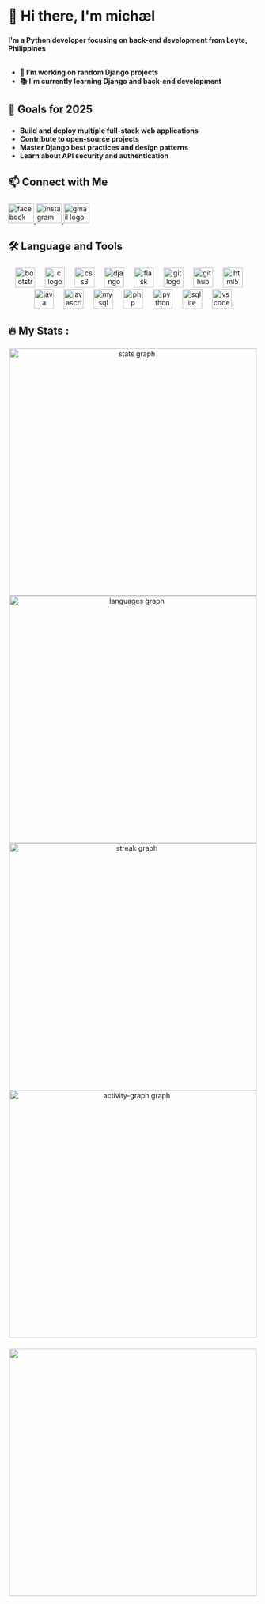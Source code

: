 <h1 align="left">👋 Hi there, I'm michæl</h1>

###

<h4 align="left">I'm a Python developer focusing on back-end development from Leyte, Philippines<br><br>
  <ul>
    <li>🔭 I’m working on random Django projects</li>
    <li>📚 I'm currently learning Django and back-end development</li>
  </ul>
</h4>

###

<h2 align="left">🚀 Goals for 2025</h2>

###

<h4 align="left">
  <ul>
    <li>Build and deploy multiple full-stack web applications</li>
    <li>Contribute to open-source projects</li>
    <li>Master Django best practices and design patterns</li>
    <li>Learn about API security and authentication</li>
  </ul>
</h4>

###

<h2 align="left">📫 Connect with Me</h2>

###

<div align="left">
  <a href="https://www.facebook.com/michaelgelooooo" target="_blank">
    <img
      src="https://raw.githubusercontent.com/maurodesouza/profile-readme-generator/master/src/assets/icons/social/facebook/default.svg"
      width="52" height="40" alt="facebook logo" />
  </a>
  <a href="https://www.instagram.com/michaelgelooooo/" target="_blank">
    <img
      src="https://raw.githubusercontent.com/maurodesouza/profile-readme-generator/master/src/assets/icons/social/instagram/default.svg"
      width="52" height="40" alt="instagram logo" />
  </a>
  <a href="mailto:mikeygelo7@gmail.com" target="_blank">
    <img
      src="https://raw.githubusercontent.com/maurodesouza/profile-readme-generator/master/src/assets/icons/social/gmail/default.svg"
      width="52" height="40" alt="gmail logo" />
  </a>
</div>

###

<h2 align="left">🛠 Language and Tools</h2>

###

<div align="center">
  <img src="https://cdn.jsdelivr.net/gh/devicons/devicon/icons/bootstrap/bootstrap-original.svg" height="40"
    alt="bootstrap logo" />
  <img width="12" />
  <img src="https://cdn.jsdelivr.net/gh/devicons/devicon/icons/c/c-original.svg" height="40" alt="c logo" />
  <img width="12" />
  <img src="https://cdn.jsdelivr.net/gh/devicons/devicon/icons/css3/css3-original.svg" height="40" alt="css3 logo" />
  <img width="12" />
  <img src="https://cdn.jsdelivr.net/gh/devicons/devicon/icons/django/django-plain.svg" height="40" alt="django logo" />
  <img width="12" />
  <img src="https://cdn.jsdelivr.net/gh/devicons/devicon/icons/flask/flask-original.svg" height="40" alt="flask logo" />
  <img width="12" />
  <img src="https://cdn.jsdelivr.net/gh/devicons/devicon/icons/git/git-original.svg" height="40" alt="git logo" />
  <img width="12" />
  <img src="https://cdn.jsdelivr.net/gh/devicons/devicon/icons/github/github-original.svg" height="40"
    alt="github logo" />
  <img width="12" />
  <img src="https://cdn.jsdelivr.net/gh/devicons/devicon/icons/html5/html5-original.svg" height="40" alt="html5 logo" />
  <img width="12" />
  <img src="https://cdn.jsdelivr.net/gh/devicons/devicon/icons/java/java-original.svg" height="40" alt="java logo" />
  <img width="12" />
  <img src="https://cdn.jsdelivr.net/gh/devicons/devicon/icons/javascript/javascript-original.svg" height="40"
    alt="javascript logo" />
  <img width="12" />
  <img src="https://cdn.jsdelivr.net/gh/devicons/devicon/icons/mysql/mysql-original.svg" height="40" alt="mysql logo" />
  <img width="12" />
  <img src="https://cdn.jsdelivr.net/gh/devicons/devicon/icons/php/php-original.svg" height="40" alt="php logo" />
  <img width="12" />
  <img src="https://cdn.jsdelivr.net/gh/devicons/devicon/icons/python/python-original.svg" height="40"
    alt="python logo" />
  <img width="12" />
  <img src="https://cdn.jsdelivr.net/gh/devicons/devicon/icons/sqlite/sqlite-original.svg" height="40"
    alt="sqlite logo" />
  <img width="12" />
  <img src="https://cdn.jsdelivr.net/gh/devicons/devicon/icons/vscode/vscode-original.svg" height="40"
    alt="vscode logo" />
</div>

###

<h2 align="left">🔥 My Stats :</h2>

###
<div align="center">
  <img src="https://github-readme-stats.vercel.app/api?username=mikeygelooooo&hide_title=false&hide_rank=false&show_icons=true&include_all_commits=true&count_private=true&disable_animations=false&theme=material-palenight&locale=en&hide_border=false&order=1" width="500" alt="stats graph" />
  <br>
  <img src="https://github-readme-stats.vercel.app/api/top-langs?username=mikeygelooooo&locale=en&hide_title=false&layout=compact&card_width=320&langs_count=10&theme=material-palenight&hide_border=false&order=2" width="500" alt="languages graph" />
  <br>
  <img src="https://streak-stats.demolab.com?user=mikeygelooooo&locale=en&mode=daily&theme=material-palenight&hide_border=false&border_radius=5&order=3" width="500" alt="streak graph" />
  <br>
  <img src="https://github-readme-activity-graph.vercel.app/graph?username=mikeygelooooo&radius=15&theme=material-palenight&area=true&order=5&hide_title=false" width="500" alt="activity-graph graph" />
</div>

###

<div align="center">
  <img src="https://profile-counter.glitch.me/mikeygelooooo/count.svg?" width="500"/>
</div>

###
